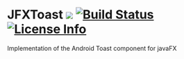 # JFXToast [![](https://jitpack.io/v/vincenzopalazzo/JFXToast.svg)](https://jitpack.io/#vincenzopalazzo/JFXToast) [![Build Status](https://travis-ci.org/vincenzopalazzo/JFXToast.svg?branch=master)](https://travis-ci.org/vincenzopalazzo/JFXToast) [![License Info](http://img.shields.io/badge/license-The%20MIT%20License-brightgreen.svg)](https://github.com/vincenzopalazzo/JFXToast/blob/master/LICENSE)

Implementation of the Android Toast component for javaFX
